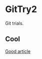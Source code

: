 # GitTry2
Git trials.
## Cool ##
[Good article](https://blogs.msdn.microsoft.com/kaevans/2014/03/26/git-for-team-foundation-developers/)